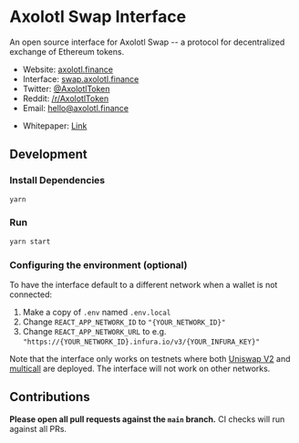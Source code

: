 # Axolotl Swap Interface

An open source interface for Axolotl Swap -- a protocol for decentralized exchange of Ethereum tokens.

- Website: [axolotl.finance](https://axolotl.finance/)
- Interface: [swap.axolotl.finance](https://swap.axolotl.finance)
- Twitter: [@AxolotlToken](https://twitter.com/AxolotlToken)
- Reddit: [/r/AxolotlToken](https://www.reddit.com/r/AxolotlToken/)
- Email: [hello@axolotl.finance](mailto:hello@axolotl.finance)
<!-- - Discord: [Uniswap](https://discord.gg/FCfyBSbCU5) -->
- Whitepaper: [Link](https://axolotl.finance/WhitePaperAxolotl.pdf)
 
 
## Development

### Install Dependencies

```bash
yarn
```

### Run

```bash
yarn start
```

### Configuring the environment (optional)

To have the interface default to a different network when a wallet is not connected:

1. Make a copy of `.env` named `.env.local`
2. Change `REACT_APP_NETWORK_ID` to `"{YOUR_NETWORK_ID}"`
3. Change `REACT_APP_NETWORK_URL` to e.g. `"https://{YOUR_NETWORK_ID}.infura.io/v3/{YOUR_INFURA_KEY}"`

Note that the interface only works on testnets where both
[Uniswap V2](https://uniswap.org/docs/v2/smart-contracts/factory/) and
[multicall](https://github.com/makerdao/multicall) are deployed.
The interface will not work on other networks.

## Contributions

**Please open all pull requests against the `main` branch.**
CI checks will run against all PRs.
